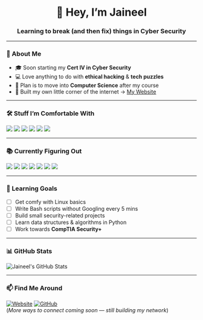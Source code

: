 <h1 align="center">🔐 Hey, I’m Jaineel</h1>
<h3 align="center">Learning to break (and then fix) things in Cyber Security</h3>

---

### 👾 About Me
- 🎓 Soon starting my **Cert IV in Cyber Security**
- 💻 Love anything to do with **ethical hacking** & **tech puzzles**
- 🚀 Plan is to move into **Computer Science** after my course
- 🌱 Built my own little corner of the internet → [My Website](https://lostastr0.github.io/LostAstr0-portfolio/)

---

### 🛠 Stuff I’m Comfortable With
<p>
  <img src="https://img.shields.io/badge/Python-3776AB?style=for-the-badge&logo=python&logoColor=white"/>
  <img src="https://img.shields.io/badge/JavaScript-F7DF1E?style=for-the-badge&logo=javascript&logoColor=black"/>
  <img src="https://img.shields.io/badge/HTML5-E34F26?style=for-the-badge&logo=html5&logoColor=white"/>
  <img src="https://img.shields.io/badge/CSS3-1572B6?style=for-the-badge&logo=css3&logoColor=white"/>
  <img src="https://img.shields.io/badge/PHP-777BB4?style=for-the-badge&logo=php&logoColor=white"/>
  <img src="https://img.shields.io/badge/SQL-4479A1?style=for-the-badge&logo=mysql&logoColor=white"/>
</p>

---

### 📚 Currently Figuring Out
<p>
  <img src="https://img.shields.io/badge/Linux-FCC624?style=for-the-badge&logo=linux&logoColor=black"/>
  <img src="https://img.shields.io/badge/Bash-121011?style=for-the-badge&logo=gnubash&logoColor=white"/>
  <img src="https://img.shields.io/badge/Nmap-4F5B93?style=for-the-badge"/>
  <img src="https://img.shields.io/badge/Wireshark-1679A7?style=for-the-badge&logo=wireshark&logoColor=white"/>
  <img src="https://img.shields.io/badge/Burp_Suite-ff5722?style=for-the-badge&logo=burpsuite&logoColor=black"/>
  <img src="https://img.shields.io/badge/TryHackMe-2D2D2D?style=for-the-badge&logo=tryhackme&logoColor=white"/>
  <img src="https://img.shields.io/badge/Hack_The_Box-9FEF00?style=for-the-badge&logo=hackthebox&logoColor=black"/>
</p>

---

### 🎯 Learning Goals
- [ ] Get comfy with Linux basics
- [ ] Write Bash scripts without Googling every 5 mins
- [ ] Build small security-related projects
- [ ] Learn data structures & algorithms in Python
- [ ] Work towards **CompTIA Security+**

---

### 📊 GitHub Stats
![Jaineel's GitHub Stats](https://github-readme-stats.vercel.app/api?username=LostAstr0&show_icons=true&theme=tokyonight)

---

### 📫 Find Me Around
[![Website](https://img.shields.io/badge/Website-000000?style=for-the-badge&logo=About.me&logoColor=white)](https://lostastr0.github.io/LostAstr0-portfolio/)
[![GitHub](https://img.shields.io/badge/GitHub-181717?style=for-the-badge&logo=github)](https://github.com/LostAstr0)  
(*More ways to connect coming soon — still building my network*)
